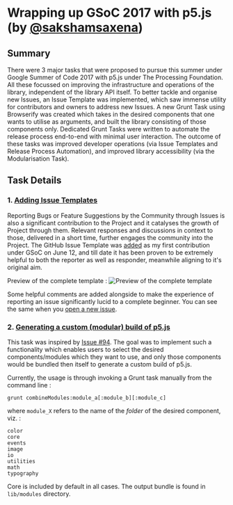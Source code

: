 # Wrapping up GSoC 2017 with p5.js (by [@sakshamsaxena](https://github.com/sakshamsaxena))


## Summary

There were 3 major tasks that were proposed to pursue this summer under Google Summer of Code 2017 with p5.js under The Processing Foundation. All these focussed on improving the infrastructure and operations of the library, independent of the library API itself. To better tackle and organise new Issues, an Issue Template was implemented, which saw immense utility for contributors and owners to address new Issues. A new Grunt Task using Browserify was created which takes in the desired components that one wants to utilise as arguments, and built the library consisting of those components only. Dedicated Grunt Tasks were written to automate the release process end-to-end with minimal user interaction. The outcome of these tasks was improved developer operations (via Issue Templates and Release Process Automation), and improved library accessibility (via the Modularisation Task).

## Task Details

### 1. [Adding Issue Templates](https://github.com/processing/p5.js/issues)

Reporting Bugs or Feature Suggestions by the Community through Issues is also a significant contribution to the Project and it catalyses the growth of Project through them. Relevant responses and discussions in context to those, delivered in a short time, further engages the community into the Project. The GitHub Issue Template was [added](https://github.com/processing/p5.js/commits/master/ISSUE_TEMPLATE.md?author=sakshamsaxena) as my first contribution under GSoC on June 12, and till date it has been proven to be extremely helpful to both the reporter as well as responder, meanwhile aligning to it's original aim.

Preview of the complete template : 
![Preview of the complete template](http://www.clipular.com/c/4631172675272704.png?k=gQwp7j5erUp9iZDrZvlEWY-27KY)

Some helpful comments are added alongside to make the experience of reporting an issue significantly lucid to a complete beginner. You can see the same when you [open a new issue](https://github.com/processing/p5.js/issues/new).

### 2. [Generating a custom (modular) build of p5.js](https://github.com/processing/p5.js/wiki/How-to-build-a-combination-of-select-modules-of-p5)

This task was inspired by [Issue #94](https://github.com/processing/p5.js/issues/94). The goal was to implement such a functionality which enables users to select the desired components/modules which they want to use, and only those components would be bundled then itself to generate a custom build of p5.js.

Currently, the usage is through invoking a Grunt task manually from the command line :
```
grunt combineModules:module_a[:module_b][:module_c]
```
where `module_X` refers to the name of the _*folder*_ of the desired component, viz. :
```
color
core
events
image
io
utilities
math
typography
```
Core is included by default in all cases. The output bundle is found in `lib/modules` directory.